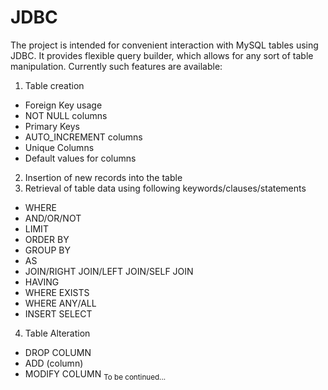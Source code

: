 # JDBC
The project is intended for convenient interaction with MySQL tables using JDBC. It provides flexible query builder, which allows for any sort of table manipulation. Currently such features are available:
1. Table creation
- Foreign Key usage
- NOT NULL columns
- Primary Keys
- AUTO_INCREMENT columns
- Unique Columns
- Default values for columns
2. Insertion of new records into the table
3. Retrieval of table data using following keywords/clauses/statements
- WHERE 
- AND/OR/NOT 
- LIMIT 
- ORDER BY 
- GROUP BY 
- AS 
- JOIN/RIGHT JOIN/LEFT JOIN/SELF JOIN 
- HAVING
- WHERE EXISTS
- WHERE ANY/ALL
- INSERT SELECT
4. Table Alteration
- DROP COLUMN
- ADD (column) 
- MODIFY COLUMN
<sub>To be continued...</sub>

